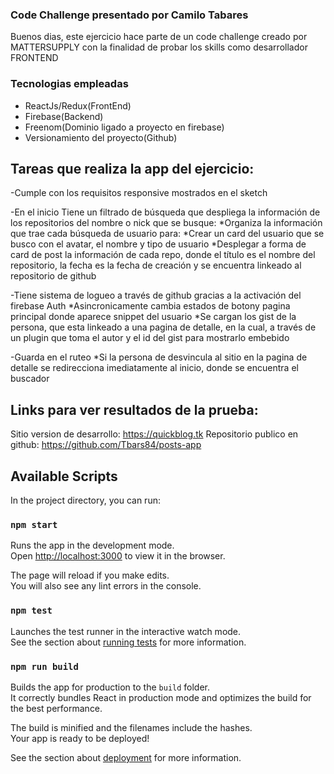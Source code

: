 ### Code Challenge presentado por Camilo Tabares

Buenos dias, este ejercicio hace parte de un code challenge creado por MATTERSUPPLY con la finalidad de probar los skills como desarrollador FRONTEND

### Tecnologias empleadas

- ReactJs/Redux(FrontEnd)
- Firebase(Backend) 
- Freenom(Dominio ligado a proyecto en firebase) 
- Versionamiento del proyecto(Github)

## Tareas que realiza la app del ejercicio:

-Cumple con los requisitos responsive mostrados en el sketch

-En el inicio Tiene un filtrado de  búsqueda que despliega la información de los repositorios del nombre o nick que se busque:
*Organiza la información que trae cada búsqueda de usuario para:
*Crear un card del usuario que se busco con el avatar, el nombre y tipo de usuario
*Desplegar a forma de card de post la información de cada repo, donde el título es el nombre del repositorio, la fecha es la fecha de creación y se encuentra linkeado al repositorio de github

-Tiene sistema de logueo a través de github gracias a la activación del firebase Auth
*Asincronicamente cambia estados de botony pagina principal donde aparece snippet del usuario
*Se cargan los gist de la persona, que esta linkeado a una pagina de detalle, en la cual, a través de un plugin que toma el autor y el id del gist para mostrarlo embebido

-Guarda en el ruteo
*Si la persona de desvincula al sitio en la pagina de detalle se redirecciona imediatamente al inicio, donde se encuentra el buscador 

## Links para ver resultados de la prueba:

Sitio version de desarrollo: https://quickblog.tk
Repositorio publico en github: https://github.com/Tbars84/posts-app

## Available Scripts

In the project directory, you can run:

### `npm start`

Runs the app in the development mode.<br>
Open [http://localhost:3000](http://localhost:3000) to view it in the browser.

The page will reload if you make edits.<br>
You will also see any lint errors in the console.

### `npm test`

Launches the test runner in the interactive watch mode.<br>
See the section about [running tests](https://facebook.github.io/create-react-app/docs/running-tests) for more information.

### `npm run build`

Builds the app for production to the `build` folder.<br>
It correctly bundles React in production mode and optimizes the build for the best performance.

The build is minified and the filenames include the hashes.<br>
Your app is ready to be deployed!

See the section about [deployment](https://facebook.github.io/create-react-app/docs/deployment) for more information.
